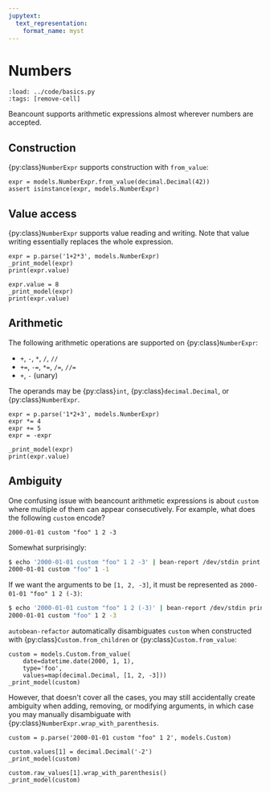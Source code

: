 ```yaml
---
jupytext:
  text_representation:
    format_name: myst
---
```


# Numbers

```{code-cell} python
:load: ../code/basics.py
:tags: [remove-cell]
```

Beancount supports arithmetic expressions almost wherever numbers are accepted.

## Construction

{py:class}`NumberExpr` supports construction with `from_value`:

```{code-cell} python
expr = models.NumberExpr.from_value(decimal.Decimal(42))
assert isinstance(expr, models.NumberExpr)
```

## Value access

{py:class}`NumberExpr` supports value reading and writing. Note that value writing essentially replaces the whole expression.

```{code-cell} python
expr = p.parse('1+2*3', models.NumberExpr)
_print_model(expr)
print(expr.value)

expr.value = 8
_print_model(expr)
print(expr.value)
```

## Arithmetic

The following arithmetic operations are supported on {py:class}`NumberExpr`:
* `+`, `-`, `*`, `/`, `//`
* `+=`, `-=`, `*=`, `/=`, `//=`
* `+`, `-` (unary)

The operands may be {py:class}`int`, {py:class}`decimal.Decimal`, or {py:class}`NumberExpr`.

```{code-cell} python
expr = p.parse('1*2+3', models.NumberExpr)
expr *= 4
expr += 5
expr = -expr

_print_model(expr)
print(expr.value)
```

## Ambiguity

One confusing issue with beancount arithmetic expressions is about `custom` where multiple of them can appear consecutively. For example, what does the following `custom` encode?

```beancount
2000-01-01 custom "foo" 1 2 -3
```

Somewhat surprisingly:
```sh
$ echo '2000-01-01 custom "foo" 1 2 -3' | bean-report /dev/stdin print
2000-01-01 custom "foo" 1 -1
```

If we want the arguments to be `[1, 2, -3]`, it must be represented as `2000-01-01 "foo" 1 2 (-3)`:
```sh
$ echo '2000-01-01 custom "foo" 1 2 (-3)' | bean-report /dev/stdin print
2000-01-01 custom "foo" 1 2 -3
```

`autobean-refactor` automatically disambiguates `custom` when constructed with {py:class}`Custom.from_children` or {py:class}`Custom.from_value`:
```{code-cell} python
custom = models.Custom.from_value(
    date=datetime.date(2000, 1, 1),
    type='foo',
    values=map(decimal.Decimal, [1, 2, -3]))
_print_model(custom)
```

However, that doesn't cover all the cases, you may still accidentally create ambiguity when adding, removing, or modifying arguments, in which case you may manually disambiguate with {py:class}`NumberExpr.wrap_with_parenthesis`.

```{code-cell} python
custom = p.parse('2000-01-01 custom "foo" 1 2', models.Custom)

custom.values[1] = decimal.Decimal('-2')
_print_model(custom)

custom.raw_values[1].wrap_with_parenthesis()
_print_model(custom)
